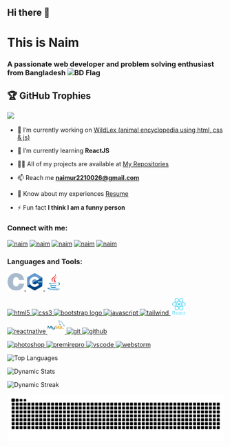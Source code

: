 ## Hi there 👋

<h1 align="left">This is Naim</h1>
<h3 align="left">A passionate web developer and problem solving enthusiast from Bangladesh <img src="https://cdn.pixabay.com/animation/2022/08/01/03/43/03-43-08-674_512.gif" width="30" alt="BD Flag"></h3>

<!--<p align="left"> <img src="https://komarev.com/ghpvc/?username=Naim-ECE&label=Profile%20views&color=0e75b6&style=flat" alt="naim" /> </p> -->

## 🏆 GitHub Trophies

![](https://github-profile-trophy.vercel.app/?username=Naim-ECE&theme=gruvbox&no-frame=false&no-bg=true&margin-w=4)

- 🔭 I’m currently working on [WildLex (animal encyclopedia using html, css & js)](https://naim-ece.github.io/Software-Development-Project-I/index.html)

- 🌱 I’m currently learning **ReactJS**

- 👨‍💻 All of my projects are available at [My Repositories](https://github.com/Naim-ECE?tab=repositories)

<!--- 💬 Ask me about **C/C++ & frontend development** -->

- 📫 Reach me **naimur2210026@gmail.com**

- 📄 Know about my experiences [Resume](https://drive.google.com/file/d/1IaIsEEwelJzKPCx0ERpkCejXUeAlOes7/view?usp=sharing)

- ⚡ Fun fact **I think I am a funny person**

<h3 align="left">Connect with me:</h3>
<p align="left">
<a href="https://www.linkedin.com/in/md-naimur-rahman-naim-6686b532b?utm_source=share&utm_campaign=share_via&utm_content=profile&utm_medium=android_app" target="_blank"><img align="center" src="https://cdn.jsdelivr.net/gh/devicons/devicon/icons/linkedin/linkedin-original.svg" alt="naim" height="30" width="40" /></a>
<a href="https://www.facebook.com/md.naimur.rahman.28514335272420" target="_blank"><img align="center" src="https://raw.githubusercontent.com/rahuldkjain/github-profile-readme-generator/master/src/images/icons/Social/facebook.svg" alt="naim" height="30" width="40" /></a>
<a href="https://www.hackerrank.com/profile/naimur2210026" target="_blank"><img align="center" src="https://raw.githubusercontent.com/rahuldkjain/github-profile-readme-generator/master/src/images/icons/Social/hackerrank.svg" alt="naim" height="30" width="40" /></a>
<a href="https://codeforces.com/profile/Naimur_Rahman_Naim" target="_blank"><img align="center" src="https://raw.githubusercontent.com/rahuldkjain/github-profile-readme-generator/master/src/images/icons/Social/codeforces.svg" alt="naim" height="30" width="40" /></a>
<a href="https://leetcode.com/u/y9HXRRQL3x/" target="_blank"><img align="center" src="https://raw.githubusercontent.com/rahuldkjain/github-profile-readme-generator/master/src/images/icons/Social/leet-code.svg" alt="naim" height="30" width="40" /></a>
</p>

<h3 align="left">Languages and Tools:</h3>
<p align="left">
<a href="https://www.cprogramming.com/" target="_blank" rel="noreferrer"> <img src="https://raw.githubusercontent.com/devicons/devicon/master/icons/c/c-original.svg" alt="c" width="40" height="40"/> </a>
<a href="https://www.w3schools.com/cpp/" target="_blank" rel="noreferrer"> <img src="https://raw.githubusercontent.com/devicons/devicon/master/icons/cplusplus/cplusplus-original.svg" alt="cplusplus" width="40" height="40"/> </a>
<a href="https://www.java.com" target="_blank" rel="noreferrer"> <img src="https://raw.githubusercontent.com/devicons/devicon/master/icons/java/java-original.svg" alt="java" width="40" height="40"/> </a>

<a href="https://www.w3.org/html/" target="_blank" rel="noreferrer"> <img src="https://cdn.jsdelivr.net/gh/devicons/devicon/icons/html5/html5-original.svg" alt="html5" width="40" height="40"/> </a>
<a href="https://www.w3schools.com/css/" target="_blank" rel="noreferrer"> <img src="https://cdn.jsdelivr.net/gh/devicons/devicon/icons/css3/css3-original.svg" alt="css3" width="40" height="40"/> </a>
<a href="https://getbootstrap.com" target="_blank" rel="noreferrer"> <img src="https://cdn.jsdelivr.net/gh/devicons/devicon/icons/bootstrap/bootstrap-original.svg" width="40" height="40" alt="bootstrap logo"  /> </a>
<a href="https://developer.mozilla.org/en-US/docs/Web/JavaScript" target="_blank" rel="noreferrer"> <img src="https://skillicons.dev/icons?i=js" alt="javascript" width="40" height="40"/> </a>
<a href="https://tailwindcss.com/" target="_blank" rel="noreferrer"> <img src="https://www.vectorlogo.zone/logos/tailwindcss/tailwindcss-icon.svg" alt="tailwind" width="40" height="40"/> </a> 
<a href="https://reactjs.org/" target="_blank" rel="noreferrer"> <img src="https://raw.githubusercontent.com/devicons/devicon/master/icons/react/react-original-wordmark.svg" alt="react" width="40" height="40"/> </a>
<a href="https://reactnative.dev/" target="_blank" rel="noreferrer"> <img src="https://reactnative.dev/img/header_logo.svg" alt="reactnative" width="40" height="40"/> </a>
<a href="https://www.mysql.com/" target="_blank" rel="noreferrer"> <img src="https://raw.githubusercontent.com/devicons/devicon/master/icons/mysql/mysql-original-wordmark.svg" alt="mysql" width="40" height="40"/> </a> 
<a href="https://git-scm.com/" target="_blank" rel="noreferrer"> <img src="https://www.vectorlogo.zone/logos/git-scm/git-scm-icon.svg" alt="git" width="40" height="40"/> </a>
<a href="https://github.com/" target="_blank" rel="noreferrer"> <img src="https://skillicons.dev/icons?i=github" alt="github" width="40" height="40"/> </a>

<a href="https://www.photoshop.com/en" target="_blank" rel="noreferrer"> <img src="https://skillicons.dev/icons?i=ps" alt="photoshop" width="40" height="40"/> </a>
<a href="https://www.adobe.com/products/premiere.html" target="_blank" rel="noreferrer"> <img src="https://skillicons.dev/icons?i=pr" alt="premirepro" width="40" height="40"/> </a>
<a href="https://code.visualstudio.com/" target="_blank" rel="noreferrer"> <img src="https://skillicons.dev/icons?i=vscode" alt="vscode" width="40" height="40"/> </a>
<a href="https://www.jetbrains.com/webstorm/" target="_blank" rel="noreferrer"> <img src="https://cdn.jsdelivr.net/gh/devicons/devicon/icons/webstorm/webstorm-original.svg" alt="webstorm" width="40" height="40"/> </a>
</p>


<p align="left">
    <picture>
    <source media="(prefers-color-scheme: dark)" srcset="https://github-readme-stats.vercel.app/api/top-langs?username=Naim-ECE&theme=dark&locale=en&layout=compact&cache_seconds=86400&random=20240601">
    <source media="(prefers-color-scheme: light)" srcset="https://github-readme-stats.vercel.app/api/top-langs?username=Naim-ECE&theme=default&locale=en&layout=compact&cache_seconds=86400&random=20240601">
    <img src="https://github-readme-stats.vercel.app/api/top-langs?username=Naim-ECE&theme=transparent&locale=en&layout=compact&cache_seconds=86400&random=20240601" alt="Top Languages" height="200" />
  </picture>
</p>
<p align="left">
    <picture>
    <source media="(prefers-color-scheme: dark)" srcset="https://github-readme-stats.vercel.app/api?username=Naim-ECE&theme=dark&show_icons=true&cache_seconds=86400&random=20240601">
    <source media="(prefers-color-scheme: light)" srcset="https://github-readme-stats.vercel.app/api?username=Naim-ECE&theme=default&show_icons=true&cache_seconds=86400&random=20240601">
    <img src="https://github-readme-stats.vercel.app/api?username=Naim-ECE&theme=transparent&show_icons=true&cache_seconds=86400&random=20240601" alt="Dynamic Stats">
  </picture>
</p>
<p align="left">
    <picture>
    <source media="(prefers-color-scheme: dark)" srcset="https://github-readme-streak-stats.herokuapp.com/?user=Naim-ECE&theme=dark&cache_seconds=86400&random=20240601">
    <source media="(prefers-color-scheme: light)" srcset="https://github-readme-streak-stats.herokuapp.com/?user=Naim-ECE&theme=light&cache_seconds=86400&random=20240601">
    <img src="https://github-readme-streak-stats.herokuapp.com/?user=Naim-ECE&theme=transparent&cache_seconds=86400&random=20240601" alt="Dynamic Streak">
  </picture>
</p>

<picture>
  <source media="(prefers-color-scheme: dark)" srcset="https://github.com/Naim-ECE/overview_helper_contributions/blob/main/github-snake-dark.svg" />
  <source media="(prefers-color-scheme: light)" srcset="https://github.com/Naim-ECE/overview_helper_contributions/blob/main/github-snake.svg" />
  <img alt="github-snake" src="https://github.com/Naim-ECE/overview_helper_contributions/blob/main/github-snake.svg" />
</picture>

<!--<picture>
  <source media="(prefers-color-scheme: dark)" srcset="https://raw.githubusercontent.com/Naim-ECE/Naim-ECE/output/pacman-contribution-graph-dark.svg">
  <source media="(prefers-color-scheme: light)" srcset="https://raw.githubusercontent.com/Naim-ECE/Naim-ECE/output/pacman-contribution-graph.svg">
  <img alt="pacman contribution graph" src="https://raw.githubusercontent.com/Naim-ECE/Naim-ECE/output/pacman-contribution-graph.svg">
</picture>
-->

<!-- pacman-contribution-graph-dark.svg -->
<!--
<div align="center">
  <img src="https://github-readme-stats.vercel.app/api?username=Naim-ECE&hide_title=false&hide_rank=false&show_icons=true&include_all_commits=true&count_private=true&disable_animations=false&theme=dracula&locale=en&hide_border=false" height="150" alt="stats graph"  />
  <img src="https://github-readme-stats.vercel.app/api/top-langs?username=Naim-ECE&locale=en&hide_title=false&layout=compact&card_width=320&langs_count=5&theme=dracula&hide_border=false" height="150" alt="languages graph"  />
</div>

###

<img align="right" height="150" src="https://i.imgflip.com/65efzo.gif"  />

###

<div align="left">
  <img src="https://cdn.jsdelivr.net/gh/devicons/devicon/icons/javascript/javascript-original.svg" height="30" alt="javascript logo"  />
  <img width="12" />
  <img src="https://cdn.jsdelivr.net/gh/devicons/devicon/icons/typescript/typescript-original.svg" height="30" alt="typescript logo"  />
  <img width="12" />
  <img src="https://cdn.jsdelivr.net/gh/devicons/devicon/icons/react/react-original.svg" height="30" alt="react logo"  />
  <img width="12" />
  <img src="https://cdn.jsdelivr.net/gh/devicons/devicon/icons/html5/html5-original.svg" height="30" alt="html5 logo"  />
  <img width="12" />
  <img src="https://cdn.jsdelivr.net/gh/devicons/devicon/icons/css3/css3-original.svg" height="30" alt="css3 logo"  />
  <img width="12" />
  <img src="https://cdn.jsdelivr.net/gh/devicons/devicon/icons/python/python-original.svg" height="30" alt="python logo"  />
  <img width="12" />
  <img src="https://cdn.jsdelivr.net/gh/devicons/devicon/icons/csharp/csharp-original.svg" height="30" alt="csharp logo"  />
</div>

###

<div align="left">
  <img src="https://img.shields.io/static/v1?message=Youtube&logo=youtube&label=&color=FF0000&logoColor=white&labelColor=&style=for-the-badge" height="35" alt="youtube logo"  />
  <img src="https://img.shields.io/static/v1?message=Instagram&logo=instagram&label=&color=E4405F&logoColor=white&labelColor=&style=for-the-badge" height="35" alt="instagram logo"  />
  <img src="https://img.shields.io/static/v1?message=Twitch&logo=twitch&label=&color=9146FF&logoColor=white&labelColor=&style=for-the-badge" height="35" alt="twitch logo"  />
  <img src="https://img.shields.io/static/v1?message=Discord&logo=discord&label=&color=7289DA&logoColor=white&labelColor=&style=for-the-badge" height="35" alt="discord logo"  />
  <img src="https://img.shields.io/static/v1?message=Gmail&logo=gmail&label=&color=D14836&logoColor=white&labelColor=&style=for-the-badge" height="35" alt="gmail logo"  />
  <img src="https://img.shields.io/static/v1?message=LinkedIn&logo=linkedin&label=&color=0077B5&logoColor=white&labelColor=&style=for-the-badge" height="35" alt="linkedin logo"  />
</div>

###


###
<!--
**Naim-ECE/Naim-ECE** is a ✨ _special_ ✨ repository because its `README.md` (this file) appears on your GitHub profile.

Here are some ideas to get you started:

- 🔭 I’m currently working on ...
- 🌱 I’m currently learning ...
- 👯 I’m looking to collaborate on ...
- 🤔 I’m looking for help with ...
- 💬 Ask me about ...
- 📫 How to reach me: ...
- 😄 Pronouns: ...
- ⚡ Fun fact: ...
-->
